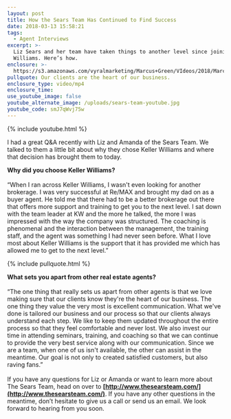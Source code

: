 ```yaml
---
layout: post
title: How the Sears Team Has Continued to Find Success
date: 2018-03-13 15:58:21
tags:
  - Agent Interviews
excerpt: >-
  Liz Sears and her team have taken things to another level since joining Keller
  Williams. Here’s how.
enclosure: >-
  https://s3.amazonaws.com/vyralmarketing/Marcus+Green/VIdeos/2018/March/Northern+Utah+Real+Estate+Coaching-+How+the+Sears+Team+Has+Continued+to+Find+Success.mp4
pullquote: Our clients are the heart of our business.
enclosure_type: video/mp4
enclosure_time:
use_youtube_image: false
youtube_alternate_image: /uploads/sears-team-youtube.jpg
youtube_code: smJ7qWvj75w
---
```


{% include youtube.html %}

I had a great Q&A recently with Liz and Amanda of the Sears Team. We talked to them a little bit about why they chose Keller Williams and where that decision has brought them to today.

**Why did you choose Keller Williams?**<br><br>“When I ran across Keller Williams, I wasn't even looking for another brokerage. I was very successful at Re/MAX and brought my dad on as a buyer agent. He told me that there had to be a better brokerage out there that offers more support and training to get you to the next level. I sat down with the team leader at KW and the more he talked, the more I was impressed with the way the company was structured. The coaching is phenomenal and the interaction between the management, the training staff, and the agent was something I had never seen before. What I love most about Keller Williams is the support that it has provided me which has allowed me to get to the next level.”

{% include pullquote.html %}

**What sets you apart from other real estate agents?**<br><br>“The one thing that really sets us apart from other agents is that we love making sure that our clients know they're the heart of our business. The one thing they value the very most is excellent communication. What we've done is tailored our business and our process so that our clients always understand each step. We like to keep them updated throughout the entire process so that they feel comfortable and never lost. We also invest our time in attending seminars, training, and coaching so that we can continue to provide the very best service along with our communication. Since we are a team, when one of us isn't available, the other can assist in the meantime. Our goal is not only to created satisfied customers, but also raving fans.”<br><br>If you have any questions for Liz or Amanda or want to learn more about The Sears Team, head on over to **[http://www.thesearsteam.com/](http://www.thesearsteam.com/)**. If you have any other questions in the meantime, don’t hesitate to give us a call or send us an email. We look forward to hearing from you soon.